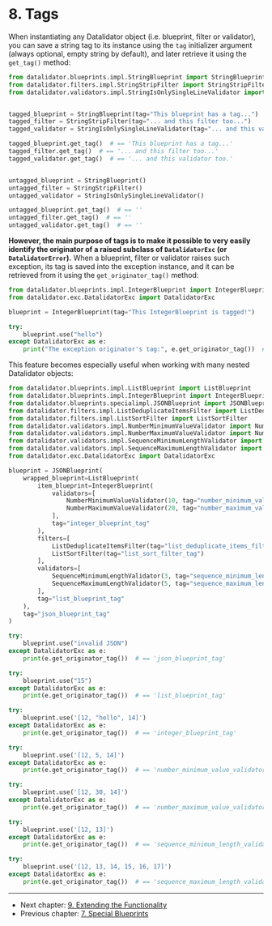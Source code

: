 <!--
Copyright (c) 2022 Vít Labuda. All rights reserved.

Redistribution and use in source and binary forms, with or without modification, are permitted provided that the
following conditions are met:
 1. Redistributions of source code must retain the above copyright notice, this list of conditions and the following
    disclaimer.
 2. Redistributions in binary form must reproduce the above copyright notice, this list of conditions and the
    following disclaimer in the documentation and/or other materials provided with the distribution.
 3. Neither the name of the copyright holder nor the names of its contributors may be used to endorse or promote
    products derived from this software without specific prior written permission.

THIS SOFTWARE IS PROVIDED BY THE COPYRIGHT HOLDERS AND CONTRIBUTORS "AS IS" AND ANY EXPRESS OR IMPLIED WARRANTIES,
INCLUDING, BUT NOT LIMITED TO, THE IMPLIED WARRANTIES OF MERCHANTABILITY AND FITNESS FOR A PARTICULAR PURPOSE ARE
DISCLAIMED. IN NO EVENT SHALL THE COPYRIGHT HOLDER OR CONTRIBUTORS BE LIABLE FOR ANY DIRECT, INDIRECT, INCIDENTAL,
SPECIAL, EXEMPLARY, OR CONSEQUENTIAL DAMAGES (INCLUDING, BUT NOT LIMITED TO, PROCUREMENT OF SUBSTITUTE GOODS OR
SERVICES; LOSS OF USE, DATA, OR PROFITS; OR BUSINESS INTERRUPTION) HOWEVER CAUSED AND ON ANY THEORY OF LIABILITY,
WHETHER IN CONTRACT, STRICT LIABILITY, OR TORT (INCLUDING NEGLIGENCE OR OTHERWISE) ARISING IN ANY WAY OUT OF THE USE
OF THIS SOFTWARE, EVEN IF ADVISED OF THE POSSIBILITY OF SUCH DAMAGE.
-->


# 8. Tags

When instantiating any Datalidator object (i.e. blueprint, filter or validator), you can save a string tag to its 
instance using the `tag` initializer argument (always optional, empty string by default), and later retrieve it using 
the `get_tag()` method:
```python
from datalidator.blueprints.impl.StringBlueprint import StringBlueprint
from datalidator.filters.impl.StringStripFilter import StringStripFilter
from datalidator.validators.impl.StringIsOnlySingleLineValidator import StringIsOnlySingleLineValidator


tagged_blueprint = StringBlueprint(tag="This blueprint has a tag...")
tagged_filter = StringStripFilter(tag="... and this filter too...")
tagged_validator = StringIsOnlySingleLineValidator(tag="... and this validator too.")

tagged_blueprint.get_tag()  # == 'This blueprint has a tag...'
tagged_filter.get_tag()  # == '... and this filter too...'
tagged_validator.get_tag()  # == '... and this validator too.'


untagged_blueprint = StringBlueprint()
untagged_filter = StringStripFilter()
untagged_validator = StringIsOnlySingleLineValidator()

untagged_blueprint.get_tag()  # == ''
untagged_filter.get_tag()  # == ''
untagged_validator.get_tag()  # == ''
```

**However, the main purpose of tags is to make it possible to very easily identify the originator of a raised 
subclass of `DatalidatorExc` (or `DatalidatorError`).** When a blueprint, filter or validator raises such exception,
its tag is saved into the exception instance, and it can be retrieved from it using the `get_originator_tag()` method:
```python
from datalidator.blueprints.impl.IntegerBlueprint import IntegerBlueprint
from datalidator.exc.DatalidatorExc import DatalidatorExc

blueprint = IntegerBlueprint(tag="This IntegerBlueprint is tagged!")

try:
    blueprint.use("hello")
except DatalidatorExc as e:
    print("The exception originator's tag:", e.get_originator_tag())  # == "The exception originator's tag: This IntegerBlueprint is tagged!"
```

This feature becomes especially useful when working with many nested Datalidator objects:
```python
from datalidator.blueprints.impl.ListBlueprint import ListBlueprint
from datalidator.blueprints.impl.IntegerBlueprint import IntegerBlueprint
from datalidator.blueprints.specialimpl.JSONBlueprint import JSONBlueprint
from datalidator.filters.impl.ListDeduplicateItemsFilter import ListDeduplicateItemsFilter
from datalidator.filters.impl.ListSortFilter import ListSortFilter
from datalidator.validators.impl.NumberMinimumValueValidator import NumberMinimumValueValidator
from datalidator.validators.impl.NumberMaximumValueValidator import NumberMaximumValueValidator
from datalidator.validators.impl.SequenceMinimumLengthValidator import SequenceMinimumLengthValidator
from datalidator.validators.impl.SequenceMaximumLengthValidator import SequenceMaximumLengthValidator
from datalidator.exc.DatalidatorExc import DatalidatorExc

blueprint = JSONBlueprint(
    wrapped_blueprint=ListBlueprint(
        item_blueprint=IntegerBlueprint(
            validators=[
                NumberMinimumValueValidator(10, tag="number_minimum_value_validator_tag"),
                NumberMaximumValueValidator(20, tag="number_maximum_value_validator_tag")
            ],
            tag="integer_blueprint_tag"
        ),
        filters=[
            ListDeduplicateItemsFilter(tag="list_deduplicate_items_filter_tag"),
            ListSortFilter(tag="list_sort_filter_tag")
        ],
        validators=[
            SequenceMinimumLengthValidator(3, tag="sequence_minimum_length_validator_tag"),
            SequenceMaximumLengthValidator(5, tag="sequence_maximum_length_validator_tag")
        ],
        tag="list_blueprint_tag"
    ),
    tag="json_blueprint_tag"
)

try:
    blueprint.use("invalid JSON")
except DatalidatorExc as e:
    print(e.get_originator_tag())  # == 'json_blueprint_tag'

try:
    blueprint.use("15")
except DatalidatorExc as e:
    print(e.get_originator_tag())  # == 'list_blueprint_tag'

try:
    blueprint.use('[12, "hello", 14]')
except DatalidatorExc as e:
    print(e.get_originator_tag())  # == 'integer_blueprint_tag'

try:
    blueprint.use('[12, 5, 14]')
except DatalidatorExc as e:
    print(e.get_originator_tag())  # == 'number_minimum_value_validator_tag'

try:
    blueprint.use('[12, 30, 14]')
except DatalidatorExc as e:
    print(e.get_originator_tag())  # == 'number_maximum_value_validator_tag'

try:
    blueprint.use('[12, 13]')
except DatalidatorExc as e:
    print(e.get_originator_tag())  # == 'sequence_minimum_length_validator_tag'

try:
    blueprint.use('[12, 13, 14, 15, 16, 17]')
except DatalidatorExc as e:
    print(e.get_originator_tag())  # == 'sequence_maximum_length_validator_tag'
```

---

* Next chapter: [9. Extending the Functionality](009_Extending-the-Functionality.md)
* Previous chapter: [7. Special Blueprints](007_Special-Blueprints.md)
